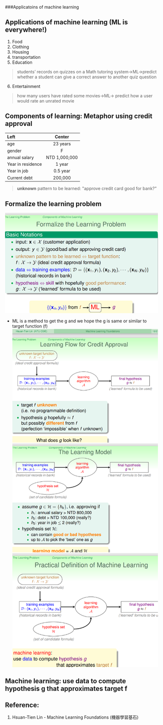 ###Applicatoins of machine learning
## Applications of machine learning (ML is everywhere!)
1. Food
2. Clothing
3. Housing
4. transportation
5. Education
> students’ records on quizzes on a Math tutoring system->ML->predict whether a student can give a correct answer to
another quiz question
6. Entertainment
> how many users have rated some movies->ML-> predict how a user would rate an unrated movie
## Components of learning: Metaphor using credit approval
|Left |Center|
|:-----|:----:|
|age |23 years |
|gender |F |
|annual salary |NTD 1,000,000 |
|Year in residence|1 year |
|Year in job|0.5 year |
|Current debt|200,000 |
> __unknown__ pattern to be learned: "approve credit card good for bank?"
## Formalize the learning problem
![image](https://github.com/yhlien1221/Machine_Learning_Foundations_and_Techniques/blob/main/Foundations/pic/2_1.png)
* ML is a method to get the g and we hope the g is same or similar to target function (f)
![image](https://github.com/yhlien1221/Machine_Learning_Foundations_and_Techniques/blob/main/Foundations/pic/2_2.png)
![image](https://github.com/yhlien1221/Machine_Learning_Foundations_and_Techniques/blob/main/Foundations/pic/2_3.png)
![image](https://github.com/yhlien1221/Machine_Learning_Foundations_and_Techniques/blob/main/Foundations/pic/2_4.png)

## __Machine learning__: use data to __compute hypothesis g__ that __approximates target f__
## Reference:
1. Hsuan-Tien Lin - Machine Learning Foundations (機器學習基石)
